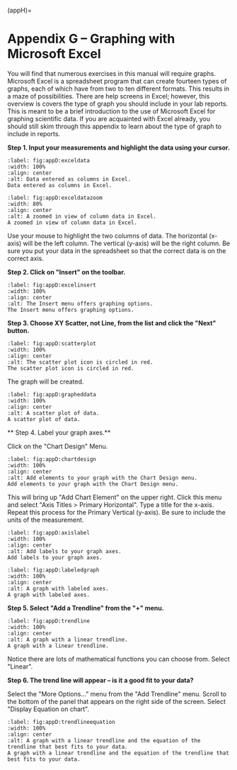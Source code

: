 (appH)=
# Appendix G – Graphing with Microsoft Excel

You will find that numerous exercises in this manual will require graphs. Microsoft Excel is a spreadsheet program that can create fourteen types of graphs, each of which have from two to ten different formats. This results in a maze of possibilities. There are help screens in Excel; however, this overview is covers the type of graph you should include in your lab reports. This is meant to be a brief introduction to the use of Microsoft Excel for graphing scientific data. If you are acquainted with Excel already, you should still skim through this appendix to learn about the type of graph to include in reports.


**Step 1. Input your measurements and highlight the data using your cursor.** 

```{figure} ../figures/appH/ExcelDataEntry.png
:label: fig:appD:exceldata
:width: 100%
:align: center
:alt: Data entered as columns in Excel.
Data entered as columns in Excel.
```

```{figure} ../figures/appH/ExcelDataEntryZoom.png
:label: fig:appD:exceldatazoom
:width: 80%
:align: center
:alt: A zoomed in view of column data in Excel.
A zoomed in view of column data in Excel.
```

Use your mouse to highlight the two columns of data. The horizontal (x-axis) will be the left column. The vertical (y-axis) will be the right column. Be sure you put your data in the spreadsheet so that the correct data is on the correct axis.

**Step 2. Click on "Insert" on the toolbar.**
```{figure} ../figures/appH/ExcelInsertMenu.png
:label: fig:appD:excelinsert
:width: 100%
:align: center
:alt: The Insert menu offers graphing options.
The Insert menu offers graphing options.
```

**Step 3. Choose XY Scatter, not Line, from the list and click the "Next" button.** 
```{figure} ../figures/appH/scatterPlot.png
:label: fig:appD:scatterplot
:width: 100%
:align: center
:alt: The scatter plot icon is circled in red.
The scatter plot icon is circled in red.
```

The graph will be created.

```{figure} ../figures/appH/GraphedData.png
:label: fig:appD:grapheddata
:width: 100%
:align: center
:alt: A scatter plot of data.
A scatter plot of data.
```

** Step 4. Label your graph axes.**

Click on the "Chart Design" Menu.
```{figure} ../figures/appH/ChartDesignButton.png
:label: fig:appD:chartdesign
:width: 100%
:align: center
:alt: Add elements to your graph with the Chart Design menu.
Add elements to your graph with the Chart Design menu.
```

This will bring up "Add Chart Element" on the upper right. Click this menu and select "Axis Titles > Primary Horizontal". Type a title for the x-axis. Repeat this process for the Primary Vertical (y-axis). Be sure to include the units of the measurement.

```{figure} ../figures/appH/AxisLabel.png
:label: fig:appD:axislabel
:width: 100%
:align: center
:alt: Add labels to your graph axes.
Add labels to your graph axes.
```
```{figure} ../figures/appH/LabeledGraph.png
:label: fig:appD:labeledgraph
:width: 100%
:align: center
:alt: A graph with labeled axes.
A graph with labeled axes.
```

**Step 5. Select "Add a Trendline" from the "+" menu.** 

```{figure} ../figures/appH/Trendline.png
:label: fig:appD:trendline
:width: 100%
:align: center
:alt: A graph with a linear trendline.
A graph with a linear trendline.
```

Notice there are lots of mathematical functions you can choose from. Select "Linear".

**Step 6. The trend line will appear – is it a good fit to your data?** 

Select the "More Options..." menu from the "Add Trendline" menu. Scroll to the bottom of the panel that appears on the right side of the screen. Select "Display Equation on chart".

```{figure} ../figures/appH/TrendlineEquation.png
:label: fig:appD:trendlineequation
:width: 100%
:align: center
:alt: A graph with a linear trendline and the equation of the trendline that best fits to your data.
A graph with a linear trendline and the equation of the trendline that best fits to your data.
```